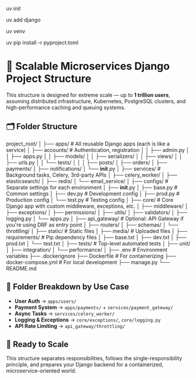 uv init

uv add django

uv venv

uv pip install -r pyproject.toml

# 📁 Scalable Microservices Django Project Structure

This structure is designed for extreme scale — up to **1 trillion users**, assuming distributed infrastructure, Kubernetes, PostgreSQL clusters, and high-performance caching and queuing systems.

## 🗂️ Folder Structure
project_root/
│
├── apps/                            # All reusable Django apps (each is like a service)
│   ├── accounts/                    # Authentication, registration
│   │   ├── admin.py
│   │   ├── apps.py
│   │   ├── models/
│   │   ├── serializers/
│   │   ├── views/
│   │   ├── urls.py
│   │   └── tests/
│   │
│   ├── posts/
│   ├── orders/
│   ├── payments/
│   ├── notifications/
│   └── __init__.py
│
├── services/                     # Background tasks, Celery, 3rd-party APIs
│   ├── celery_worker/
│   ├── elasticsearch/
│   ├── redis/
│   └── email_service/
│
├── configs/                      # Separate settings for each environment
│   ├── __init__.py
│   ├── base.py                   # Common settings
│   ├── dev.py                    # Development config
│   ├── prod.py                   # Production config
│   └── test.py                   # Testing config
│
├── core/                         # Core Django app with custom middleware, exceptions, etc.
│   ├── middleware/
│   ├── exceptions/
│   ├── permissions/
│   ├── utils/
│   ├── validators/
│   ├── logging.py
│   └── apps.py
│
├── api_gateway/                  # Optional: API Gateway if you're using DRF as entry point
│   ├── routers/
│   ├── schemas/
│   └── throttling/
│
├── static/                       # Static files
│
├── media/                        # Uploaded files
│
├── requirements/                # Pip dependency files
│   ├── base.txt
│   ├── dev.txt
│   ├── prod.txt
│   └── test.txt
│
├── tests/                        # Top-level automated tests
│   ├── unit/
│   ├── integration/
│   └── performance/
│
├── .env                          # Environment variables
├── .dockerignore
├── Dockerfile                    # For containerizing
├── docker-compose.yml            # For local development
├── manage.py
└── README.md


## 🧠 Folder Breakdown by Use Case

- **User Auth** → `apps/users/`
- **Payment System** → `apps/payments/` + `services/payment_gateway/`
- **Async Tasks** → `services/celery_worker/`
- **Logging & Exceptions** → `core/exceptions/`, `core/logging.py`
- **API Rate Limiting** → `api_gateway/throttling/`

## 🚀 Ready to Scale

This structure separates responsibilities, follows the single-responsibility principle, and prepares your Django backend for a containerized, microservice-oriented world.